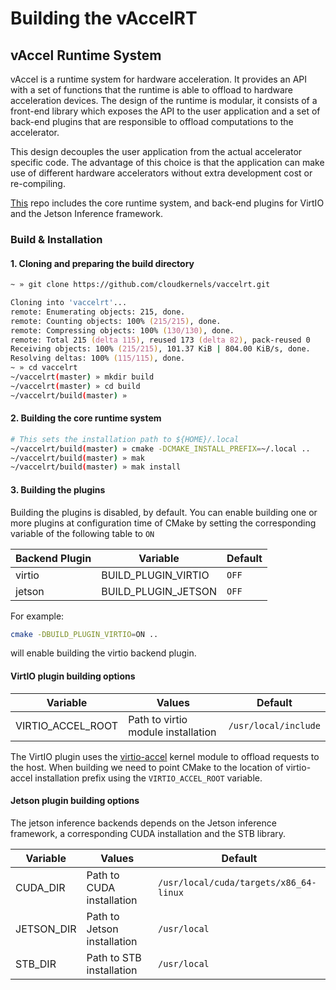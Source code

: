 # Building the vAccelRT

## vAccel Runtime System

vAccel is a runtime system for hardware acceleration. It provides an API with a set of functions that the runtime is able to offload to hardware acceleration
devices. The design of the runtime is modular, it consists of a front-end library which exposes the API to the user application and a set of back-end plugins
that are responsible to offload computations to the accelerator.

This design decouples the user application from the actual accelerator specific code. The advantage of this choice is that the application can make use of
different hardware accelerators without extra development cost or re-compiling.

[This](https://github.com/cloudkernels/vaccelrt) repo includes the core runtime system, and back-end plugins for VirtIO and the Jetson Inference framework.

### Build & Installation

#### 1. Cloning and preparing the build directory

```zsh
~ » git clone https://github.com/cloudkernels/vaccelrt.git

Cloning into 'vaccelrt'...
remote: Enumerating objects: 215, done.
remote: Counting objects: 100% (215/215), done.
remote: Compressing objects: 100% (130/130), done.
remote: Total 215 (delta 115), reused 173 (delta 82), pack-reused 0
Receiving objects: 100% (215/215), 101.37 KiB | 804.00 KiB/s, done.
Resolving deltas: 100% (115/115), done.
~ » cd vaccelrt
~/vaccelrt(master) » mkdir build
~/vaccelrt(master) » cd build
~/vaccelrt/build(master) »                                                                                   
```

#### 2. Building the core runtime system
```zsh
# This sets the installation path to ${HOME}/.local
~/vaccelrt/build(master) » cmake -DCMAKE_INSTALL_PREFIX=~/.local ..
~/vaccelrt/build(master) » mak
~/vaccelrt/build(master) » mak install
```

#### 3. Building the plugins

Building the plugins is disabled, by default. You can enable building one or
more plugins at configuration time of CMake by setting the corresponding
variable of the following table to `ON`

Backend Plugin | Variable | Default
-------------- | -------- | -------
virtio | BUILD\_PLUGIN\_VIRTIO | `OFF`
jetson | BUILD\_PLUGIN\_JETSON | `OFF`

For example:

```sh
cmake -DBUILD_PLUGIN_VIRTIO=ON ..
```

will enable building the virtio backend plugin.

#### VirtIO plugin building options

Variable | Values | Default
-------- | ------ | -------
VIRTIO\_ACCEL\_ROOT | Path to virtio module installation | `/usr/local/include`


The VirtIO plugin uses the [virtio-accel](https://github.com/cloudkernels/virtio-accel)
kernel module to offload requests to the host. When building we need to point
CMake to the location of virtio-accel installation prefix using the
`VIRTIO_ACCEL_ROOT` variable.

#### Jetson plugin building options

The jetson inference backends depends on the Jetson inference framework, a
corresponding CUDA installation and the STB library.

Variable | Values | Default
-------- | ------ | -------
CUDA\_DIR | Path to CUDA installation | `/usr/local/cuda/targets/x86_64-linux`
JETSON\_DIR | Path to Jetson installation | `/usr/local`
STB\_DIR | Path to STB installation | `/usr/local`
